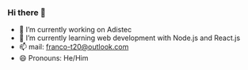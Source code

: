 ### Hi there 👋

- 🔭 I’m currently working on Adistec
- 🌱 I’m currently learning web development with Node.js and React.js
- 📫 mail: franco-t20@outlook.com 
- 😄 Pronouns: He/Him

<!--
**FrancoTr/FrancoTr** is a ✨ _special_ ✨ repository because its `README.md` (this file) appears on your GitHub profile.

Here are some ideas to get you started:


-->
